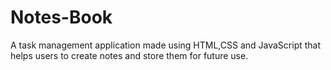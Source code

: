 # Notes-Book
A task management application made using HTML,CSS and JavaScript that helps users to create notes and store them for future use.
